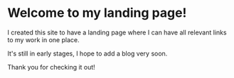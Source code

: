 # Welcome to my landing page!

I created this site to have a landing page where I can have all relevant links to my work in one place.

It's still in early stages, I hope to add a blog very soon.

Thank you for checking it out!
